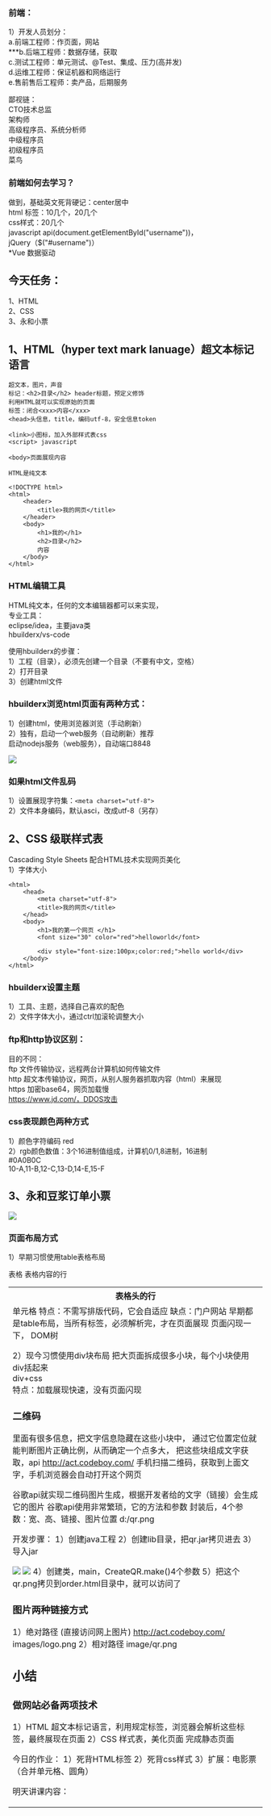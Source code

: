 ### 前端：
1）开发人员划分：  
	a.前端工程师：作页面，网站  
	***b.后端工程师：数据存储，获取  
	c.测试工程师：单元测试、@Test、集成、压力(高并发)  
	d.运维工程师：保证机器和网络运行  
	e.售前售后工程师：卖产品，后期服务  

鄙视链：  
	CTO技术总监  
	架构师  
	高级程序员、系统分析师  
	中级程序员  
	初级程序员  
	菜鸟  
	
### 前端如何去学习？
做到，基础英文死背硬记：center居中  
html 标签：10几个，20几个  
css样式：20几个  
javascript api(document.getElementById("username"))，  
jQuery（$("#username")）  
*Vue 数据驱动  

## 今天任务：
1、HTML  
2、CSS  
3、永和小票  

## 1、HTML（hyper text mark lanuage）超文本标记语言
	超文本，图片，声音
	标记：<h2>目录</h2> header标题，预定义修饰
	利用HTML就可以实现原始的页面
	标签：闭合<xxx>内容</xxx>
	<head>头信息，title，编码utf-8，安全信息token
	
	<link>小图标，加入外部样式表css
	<script> javascript
	
	<body>页面展现内容
	
	HTML是纯文本

```
<!DOCTYPE html>
<html>
	<header>
		<title>我的网页</title>
	</header>
	<body>
		<h1>我的</h1>
		<h2>目录</h2>
		内容
	</body>
</html>
```

### HTML编辑工具
HTML纯文本，任何的文本编辑器都可以来实现，  
专业工具：  
eclipse/idea，主要java类  
hbuilderx/vs-code  

使用hbuilderx的步骤：  
1）工程（目录），必须先创建一个目录（不要有中文，空格）  
2）打开目录  
3）创建html文件  

### hbuilderx浏览html页面有两种方式：
1）创建html，使用浏览器浏览（手动刷新）  
2）独有，启动一个web服务（自动刷新）推荐  
启动nodejs服务（web服务），自动端口8848  

![](README_files/1.jpg)

### 如果html文件乱码
1）设置展现字符集：```<meta charset="utf-8">```  
2）文件本身编码，默认asci，改成utf-8（另存）  

## 2、CSS  级联样式表
Cascading Style Sheets 配合HTML技术实现网页美化    
1）字体大小  

```
<html>
	<head>
		<meta charset="utf-8">
		<title>我的网页</title>
	</head>
	<body>
		<h1>我的第一个网页 </h1>
		<font size="30" color="red">helloworld</font>
		
		<div style="font-size:100px;color:red;">hello world</div>
	</body>
</html>
```

### hbuilderx设置主题
1）工具、主题，选择自己喜欢的配色  
2）文件字体大小，通过ctrl加滚轮调整大小  

### ftp和http协议区别：
目的不同：  
ftp 文件传输协议，远程两台计算机如何传输文件  
http 超文本传输协议，网页，从别人服务器抓取内容（html）来展现  
https 加密base64，网页加载慢  
https://www.jd.com/，DDOS攻击  

### css表现颜色两种方式
1）颜色字符编码 red    
2）rgb颜色数值：3个16进制值组成，计算机0/1,8进制，16进制   
#0A0B0C  
10-A,11-B,12-C,13-D,14-E,15-F  

## 3、永和豆浆订单小票  
![](README_files/2.jpg)

### 页面布局方式
1）早期习惯使用table表格布局
<table>表格  
<th>表格头的行  
<tr>表格内容的行  
<td>单元格  
特点：不需写排版代码，它会自适应  
缺点：门户网站  
早期都是table布局，当所有标签，必须解析完，才在页面展现  
页面闪现一下，  
DOM树  

2）现今习惯使用div块布局
把大页面拆成很多小块，每个小块使用div括起来  
div+css  
特点：加载展现快速，没有页面闪现  

### 二维码
里面有很多信息，把文字信息隐藏在这些小块中，
通过它位置定位就能判断图片正确比例，从而确定一个点多大，
把这些块组成文字获取，api
http://act.codeboy.com/
手机扫描二维码，获取到上面文字，手机浏览器会自动打开这个网页

谷歌api就实现二维码图片生成，根据开发者给的文字（链接）会生成它的图片
谷歌api使用非常繁琐，它的方法和参数
封装后，4个参数：宽、高、链接、图片位置 d:/qr.png

开发步骤：
1）创建java工程
2）创建lib目录，把qr.jar拷贝进去
3）导入jar

![](README_files/3.jpg)
![](README_files/4.jpg)
4）创建类，main，CreateQR.make()4个参数
5）把这个qr.png拷贝到order.html目录中，就可以访问了

### 图片两种链接方式
1）绝对路径 (直接访问网上图片)
http://act.codeboy.com/
images/logo.png
2）相对路径
image/qr.png

## 小结
### 做网站必备两项技术
1）HTML 超文本标记语言，利用规定标签，浏览器会解析这些标签，最终展现在页面
2）CSS 样式表，美化页面
完成静态页面

今日的作业：
1）死背HTML标签
2）死背css样式
3）扩展：电影票（合并单元格、圆角）

明天讲课内容：
